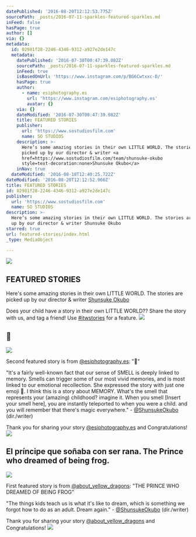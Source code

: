 ```yaml
---
datePublished: '2016-08-20T12:12:53.775Z'
sourcePath: _posts/2016-07-11-sparkles-featured-sparkles.md
inFeed: false
hasPage: true
author: []
via: {}
metadata:
  id: 02981f28-2246-4346-9312-a927e2de147c
  metadata:
    datePublished: '2016-07-30T00:47:39.082Z'
    sourcePath: _posts/2016-07-11-sparkles-featured-sparkles.md
    inFeed: true
    isBasedOnUrl: 'https://www.instagram.com/p/BG6Cwtxxc-D/'
    hasPage: true
    author:
      - name: esiphotography.es
        url: 'https://www.instagram.com/esiphotography.es'
        avatar: {}
    via: {}
    dateModified: '2016-07-30T00:47:39.082Z'
    title: FEATURED STORIES
    publisher:
      url: 'https://www.sostudiosfilm.com'
      name: SO STUDIOS
    description: >-
      Here’s some amazing stories in their own LITTLE WORLD. The stories are
      picked up by our director & writer <a
      href=https://www.sostudiosfilm.com/team/shunsuke-okubo
      style=text-decoration:none>Shunsuke Okubo</a>
    inNav: true
  dateModified: '2016-08-18T12:40:25.722Z'
dateModified: '2016-08-20T12:12:52.966Z'
title: FEATURED STORIES
id: 02981f28-2246-4346-9312-a927e2de147c
publisher:
  url: 'https://www.sostudiosfilm.com'
  name: SO STUDIOS
description: >-
  Here’s some amazing stories in their own LITTLE WORLD. The stories are picked
  up by our director & writer Shunsuke Okubo
starred: true
url: featured-stories/index.html
_type: MediaObject

---
```

![   ](https://the-grid-user-content.s3-us-west-2.amazonaws.com/651413e7-3704-4c10-bb59-f311cb2cf5c3.jpg)

## FEATURED STORIES

Here's some amazing stories in their own LITTLE WORLD. The stories are picked up by our director & writer [Shunsuke Okubo][0]

Does your child have a story in their own LITTLE WORLD?? Share the story with us, and tag a friend! Use [\#itwstories][1] for a feature.
![](https://the-grid-user-content.s3-us-west-2.amazonaws.com/cd5f0d4a-c2b7-497f-ba17-bf3e6f498f8a.png)

## 🌸
![ ](https://s3-us-west-2.amazonaws.com/the-grid-img/p/a0027b45d31882d34d6576906b28776f18c78542.jpg)

Second featured story is from [@esiphotography.es][2]: "🌸"

"It's a fairly well-known fact that our sense of SMELL is deeply linked to memory. Smells can trigger some of our most vivid memories, and is most linked to our emotional recollection. She expressed the story with just one emoji 🌸. I think this is a story about MEMORY. What's the smell that represents your (amazing) childhood? imagine it. When you smell \[Insert your smell here\], you are instantly teleported to when you were a child. and you will remember that there's magic everywhere." - [@ShunsukeOkubo][3] (dir./writer)

Thank you for sharing your story [@esiphotography.es][2] and Congratulations!
![](https://the-grid-user-content.s3-us-west-2.amazonaws.com/923f9d85-c790-44b2-8ae7-f590f017d29a.png)

## El príncipe que soñaba con ser rana. The Prince who dreamed of being frog.
![    ](https://the-grid-user-content.s3-us-west-2.amazonaws.com/138d4211-7de3-4a7d-be38-62f9af6600e2.jpg)

First featured story is from [@about\_yellow\_dragons][4]: "THE PRINCE WHO DREAMED OF BEING FROG"

"The things kids teach us is what it's like to dream, which is something we forgot how to do as an adult. Dream again." - [@ShunsukeOkubo][3] (dir./writer)

Thank you for sharing your story [@about\_yellow\_dragons][4] and Congratulations!
![](https://the-grid-user-content.s3-us-west-2.amazonaws.com/982559c4-2326-45d7-9317-1a993644e0d1.png)

[0]: https://www.sostudiosfilm.com/team/shunsuke-okubo  "Shunsuke Okubo | SO STUDIOS"
[1]: https://www.instagram.com/explore/tags/itwstories/ "#itwstories"
[2]: https://instagram.com/esiphotography.es "esiphotography.es"
[3]: https://www.instagram.com/shunsukeokubo "shunsukeokubo"
[4]: https://www.instagram.com/about_yellow_dragons "about_yellow_dragons"